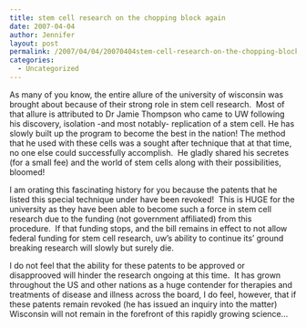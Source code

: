 ```yaml
---
title: stem cell research on the chopping block again
date: 2007-04-04
author: Jennifer
layout: post
permalink: /2007/04/04/20070404stem-cell-research-on-the-chopping-block-again/
categories:
  - Uncategorized
---
```

As many of you know, the entire allure of the university of wisconsin was brought about because of their strong role in stem cell research.  Most of that allure is attributed to Dr Jamie Thompson who came to UW following his discovery, isolation -and most notably- replication of a stem cell. He has slowly built up the program to become the best in the nation! The method that he used with these cells was a sought after technique that at that time, no one else could successfully accomplish.  He gladly shared his secretes (for a small fee) and the world of stem cells along with their possibilities, bloomed!

I am orating this fascinating history for you because the patents that he listed this special technique under have been revoked!  This is HUGE for the university as they have been able to become such a force in stem cell research due to the funding (not government affiliated) from this procedure.  If that funding stops, and the bill remains in effect to not allow federal funding for stem cell research, uw&#8217;s ability to continue its&#8217; ground breaking research will slowly but surely die.

I do not feel that the ability for these patents to be approved or disapprooved will hinder the research ongoing at this time.  It has grown throughout the US and other nations as a huge contender for therapies and treatments of disease and illness across the board, I do feel, however, that if these patents remain revoked (he has issued an inquiry into the matter) Wisconsin will not remain in the forefront of this rapidly growing science…
